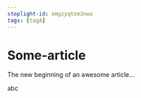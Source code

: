 ```yaml
---
stoplight-id: omgzyqtxm3nwa
tags: [tagA]
---
```


# Some-article

The new beginning of an awesome article...

abc
